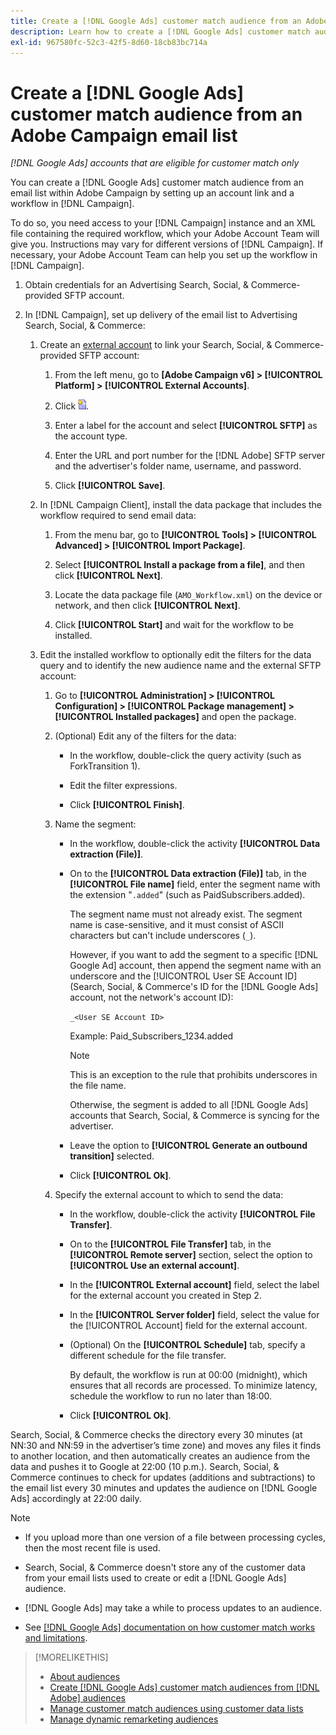 ```yaml
---
title: Create a [!DNL Google Ads] customer match audience from an Adobe Campaign email list
description: Learn how to create a [!DNL Google Ads] customer match audience from an existing Adobe Campaign email list.
exl-id: 967580fc-52c3-42f5-8d60-18cb83bc714a
---
```

# Create a [!DNL Google Ads] customer match audience from an Adobe Campaign email list

*[!DNL Google Ads] accounts that are eligible for customer match only*

You can create a [!DNL Google Ads] customer match audience from an email list within Adobe Campaign by setting up an account link and a workflow in [!DNL Campaign].

To do so, you need access to your [!DNL Campaign] instance and an XML file containing the required workflow, which your Adobe Account Team will give you. Instructions may vary for different versions of [!DNL Campaign]. If necessary, your Adobe Account Team can help you set up the workflow in [!DNL Campaign].

1. Obtain credentials for an Advertising Search, Social, & Commerce-provided SFTP account.

1. In [!DNL Campaign], set up delivery of the email list to Advertising Search, Social, & Commerce:

   1. Create an [external account](https://experienceleague.adobe.com/docs/campaign-standard/using/administrating/application-settings/external-accounts.html) to link your Search, Social, & Commerce-provided SFTP account:

      1. From the left menu, go to **\[Adobe Campaign v6\] > [!UICONTROL Platform] > [!UICONTROL External Accounts]**.

      1. Click ![Create Account](/help/search-social-commerce/assets/campaign-create-account.png "Create Account").

      1. Enter a label for the account and select **[!UICONTROL SFTP]** as the account type.

      1. Enter the URL and port number for the [!DNL Adobe] SFTP server and the advertiser's folder name, username, and password.

      1. Click **[!UICONTROL Save]**.

   1. In [!DNL Campaign Client], install the data package that includes the workflow required to send email data:

      1. From the menu bar, go to **[!UICONTROL Tools] > [!UICONTROL Advanced] > [!UICONTROL Import Package]**.

      1. Select **[!UICONTROL Install a package from a file]**, and then click **[!UICONTROL Next]**.

      1. Locate the data package file (`AMO_Workflow.xml`) on the device or network, and then click **[!UICONTROL Next]**.

      1. Click **[!UICONTROL Start]** and wait for the workflow to be installed.

   1. Edit the installed workflow to optionally edit the filters for the data query and to identify the new audience name and the external SFTP account:

      1. Go to **[!UICONTROL Administration] > [!UICONTROL Configuration] > [!UICONTROL Package management] > [!UICONTROL Installed packages]** and open the package.

      1. (Optional) Edit any of the filters for the data:

         * In the workflow, double-click the query activity (such as ForkTransition 1).

         * Edit the filter expressions.

         * Click **[!UICONTROL Finish]**.

      1. Name the segment:

         * In the workflow, double-click the activity **[!UICONTROL Data extraction (File)]**.

         * On to the **[!UICONTROL Data extraction (File)]** tab, in the **[!UICONTROL File name]** field, enter the segment name with the extension "`.added`" (such as PaidSubscribers.added).

            The segment name must not already exist. The segment name is case-sensitive, and it must consist of ASCII characters but can't include underscores (`_`).

            However, if you want to add the segment to a specific [!DNL Google Ad] account, then append the segment name with an underscore and the [!UICONTROL User SE Account ID] (Search, Social, & Commerce's ID for the [!DNL Google Ads] account, not the network's account ID):

            `_<User SE Account ID>`

            Example: Paid_Subscribers_1234.added

            >[!NOTE]
            >
            >This is an exception to the rule that prohibits underscores in the file name.

            Otherwise, the segment is added to all [!DNL Google Ads] accounts that Search, Social, & Commerce is syncing for the advertiser.

         * Leave the option to **[!UICONTROL Generate an outbound transition]** selected.

         * Click **[!UICONTROL Ok]**.

      1. Specify the external account to which to send the data:

         * In the workflow, double-click the activity **[!UICONTROL File Transfer]**.

         * On to the **[!UICONTROL File Transfer]** tab, in the **[!UICONTROL Remote server]** section, select the option to **[!UICONTROL Use an external account]**.

         * In the **[!UICONTROL External account]** field, select the label for the external account you created in Step 2.

         * In the **[!UICONTROL Server folder]** field, select the value for the [!UICONTROL Account] field for the external account.

         * (Optional) On the **[!UICONTROL Schedule]** tab, specify a different schedule for the file transfer.

            By default, the workflow is run at 00:00 (midnight), which ensures that all records are processed. To minimize latency, schedule the workflow to run no later than 18:00.

         * Click **[!UICONTROL Ok]**.

Search, Social, & Commerce checks the directory every 30 minutes (at NN:30 and NN:59 in the advertiser’s time zone) and moves any files it finds to another location, and then automatically creates an audience from the data and pushes it to Google at 22:00 (10 p.m.). Search, Social, & Commerce continues to check for updates (additions and subtractions) to the email list every 30 minutes and updates the audience on [!DNL Google Ads] accordingly at 22:00 daily.

>[!NOTE]
>
>* If you upload more than one version of a file between processing cycles, then the most recent file is used.
>
>* Search, Social, & Commerce doesn't store any of the customer data from your email lists used to create or edit a [!DNL Google Ads] audience.
>
>* [!DNL Google Ads] may take a while to process updates to an audience.
>
>* See [[!DNL Google Ads] documentation on how customer match works and limitations](https://support.google.com/displayvideo/answer/9539301).

>[!MORELIKETHIS]
>
>* [About audiences](audience-about.md)
>* [Create [!DNL Google Ads] customer match audiences from [!DNL Adobe] audiences](google-audience-from-adobe-audience.md)
>* [Manage customer match audiences using customer data lists](audience-from-customer-data-list.md)
>* [Manage dynamic remarketing audiences](audience-dynamic-remarketing-manage.md)
